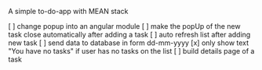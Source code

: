 A simple to-do-app with MEAN stack

[ ] change popup into an angular module
[ ] make the popUp of the new task close automatically after adding a task
[ ] auto refresh list after adding new task
[ ] send data to database in form dd-mm-yyyy
[x] only show text "You have no tasks" if user has no tasks on the list
[ ] build details page of a task
